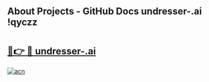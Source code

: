 ## About Projects - GitHub Docs undresser-.ai !qyczz

# <h2><a href="https://andorid.site?title=undresser-.ai&ref=13PRO">🔗👉 🔴 undresser-.ai</a></h2>

[![acn](https://github.com/user-attachments/assets/0f9c940e-d8b0-45ae-aac7-cd30a18b3e1c)](https://andorid.site?title=undresser-.ai&ref=13PRO)

